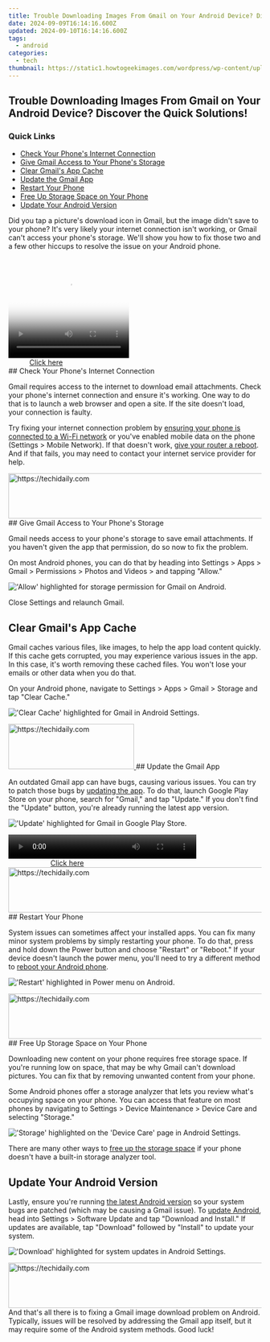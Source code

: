 ```yaml
---
title: Trouble Downloading Images From Gmail on Your Android Device? Discover the Quick Solutions!
date: 2024-09-09T16:14:16.600Z
updated: 2024-09-10T16:14:16.600Z
tags:
  - android
categories:
  - tech
thumbnail: https://static1.howtogeekimages.com/wordpress/wp-content/uploads/2023/10/gmail-logo.jpg
---
```


## Trouble Downloading Images From Gmail on Your Android Device? Discover the Quick Solutions!

### Quick Links

* [Check Your Phone's Internet Connection](https://screen-sharing-recording.techidaily.com/new-2024-approved-unlocking-video-potential-with-fraps-recorder/)
* [Give Gmail Access to Your Phone's Storage](https://screen-activity-recording.techidaily.com/new-the-gamers-guide-to-exceptional-video-sessions/)
* [Clear Gmail's App Cache](https://screen-capture.techidaily.com/in-2024-discovering-costless-software-for-streaming-sessions/)
* [Update the Gmail App](https://win-amazing.techidaily.com/brother-hl2280dw-printer-software-downloads-for-windows-11-10-8-and-7-users/)
* [Restart Your Phone](https://on-screen-recording.techidaily.com/xbox-storage-solutions-the-essential-5/)
* [Free Up Storage Space on Your Phone](https://youtube-sure.techidaily.com/ed-2024-approved-charting-a-path-to-profit-calculating-video-view-requirements/)
* [Update Your Android Version](https://iphone-unlock.techidaily.com/in-2024-3-easy-ways-to-factory-reset-a-locked-apple-iphone-14-plus-without-itunes-drfone-by-drfone-ios/)

 Did you tap a picture's download icon in Gmail, but the image didn't save to your phone? It's very likely your internet connection isn't working, or Gmail can't access your phone's storage. We'll show you how to fix those two and a few other hiccups to resolve the issue on your Android phone.

<!-- affiliate ads begin -->
<span id="1304647">
					<video width="240" height="200" style="cursor:pointer"
           poster="//a.impactradius-go.com/display-clicktoplayimage/1304647.png"
           onclick="if(!this.playClicked){this.play();this.setAttribute('controls',true);this.playClicked=true;}">
	   <source src="//a.impactradius-go.com/display-ad/15852-1304647">
	   <img src="//a.impactradius-go.com/display-clicktoplayimage/1304647.png" style="border: none; height: 100%; width: 100%; object-fit: contain">
	</video>
	<div style="width:150px;text-align:center"><a href="javascript:window.open(decodeURIComponent('https%3A%2F%2Fthefitville.pxf.io%2Fc%2F5597632%2F1304647%2F15852'), '_blank');void(0);">Click here</a></div>
</span>
<img height="0" width="0" src="https://imp.pxf.io/i/5597632/1304647/15852" style="position:absolute;visibility:hidden;" border="0" />
<!-- affiliate ads end -->
##  Check Your Phone's Internet Connection

 Gmail requires access to the internet to download email attachments. Check your phone's internet connection and ensure it's working. One way to do that is to launch a web browser and open a site. If the site doesn't load, your connection is faulty.

 Try fixing your internet connection problem by [ensuring your phone is connected to a Wi-Fi network](https://youtube-clips.techidaily.com/sourav-joshis-strategy-for-youtube-earning-in-the-year-2024/) or you've enabled mobile data on the phone (Settings > Mobile Network). If that doesn't work, [give your router a reboot](https://extra-information.techidaily.com/updated-chuckle-centric-ringtone-websites-guide/). And if that fails, you may need to contact your internet service provider for help.

<!-- affiliate ads begin -->
<a href="https://ephamedtechinc.pxf.io/c/5597632/2123512/26400" target="_top" id="2123512">
  <img src="//a.impactradius-go.com/display-ad/26400-2123512" border="0" alt="https://techidaily.com" width="728" height="90"/>
</a>
<img height="0" width="0" src="https://ephamedtechinc.pxf.io/i/5597632/2123512/26400" style="position:absolute;visibility:hidden;" border="0" />
<!-- affiliate ads end -->
##  Give Gmail Access to Your Phone's Storage

 Gmail needs access to your phone's storage to save email attachments. If you haven't given the app that permission, do so now to fix the problem.

 On most Android phones, you can do that by heading into Settings > Apps > Gmail > Permissions > Photos and Videos > and tapping "Allow."

!['Allow' highlighted for storage permission for Gmail on Android.](https://static1.howtogeekimages.com/wordpress/wp-content/uploads/2023/12/1-allow-storage-gmail-android.jpg) 

 Close Settings and relaunch Gmail.

##  Clear Gmail's App Cache

 Gmail caches various files, like images, to help the app load content quickly. If this cache gets corrupted, you may experience various issues in the app. In this case, it's worth removing these cached files. You won't lose your emails or other data when you do that.

 On your Android phone, navigate to Settings > Apps > Gmail > Storage and tap "Clear Cache."

!['Clear Cache' highlighted for Gmail in Android Settings.](https://static1.howtogeekimages.com/wordpress/wp-content/uploads/2023/12/2-clear-gmail-cache-android.jpg) 

<!-- affiliate ads begin -->
<a href="https://bluettius.sjv.io/c/5597632/2139116/17108" target="_top" id="2139116">
  <img src="//a.impactradius-go.com/display-ad/17108-2139116" border="0" alt="https://techidaily.com" width="250" height="90"/>
</a>
<img height="0" width="0" src="https://bluettius.sjv.io/i/5597632/2139116/17108" style="position:absolute;visibility:hidden;" border="0" />
<!-- affiliate ads end -->
##  Update the Gmail App

 An outdated Gmail app can have bugs, causing various issues. You can try to patch those bugs by [updating the app](https://android-pokemon-go.techidaily.com/in-2024-here-are-some-reliable-ways-to-get-pokemon-go-friend-codes-for-meizu-21-pro-drfone-by-drfone-virtual-android/). To do that, launch Google Play Store on your phone, search for "Gmail," and tap "Update." If you don't find the "Update" button, you're already running the latest app version.

!['Update' highlighted for Gmail in Google Play Store.](https://static1.howtogeekimages.com/wordpress/wp-content/uploads/2023/12/3-update-gmail-android.jpg) 

<!-- affiliate ads begin -->
<span id="1936838">
					<video width="374" height="48" style="cursor:pointer"
           poster="//a.impactradius-go.com/display-clicktoplayimage/1936838.png"
           onclick="if(!this.playClicked){this.play();this.setAttribute('controls',true);this.playClicked=true;}">
	   <source src="//a.impactradius-go.com/display-ad/18409-1936838">
	   <img src="//a.impactradius-go.com/display-clicktoplayimage/1936838.png" style="border: none; height: 100%; width: 100%; object-fit: contain">
	</video>
	<div style="width:234px;text-align:center"><a href="javascript:window.open(decodeURIComponent('https%3A%2F%2Fcoinrule.sjv.io%2Fc%2F5597632%2F1936838%2F18409'), '_blank');void(0);">Click here</a></div>
</span>
<img height="0" width="0" src="https://imp.pxf.io/i/5597632/1936838/18409" style="position:absolute;visibility:hidden;" border="0" />
<!-- affiliate ads end -->
<!-- affiliate ads begin -->
<a href="https://ephamedtechinc.pxf.io/c/5597632/2137229/26400" target="_top" id="2137229">
  <img src="//a.impactradius-go.com/display-ad/26400-2137229" border="0" alt="https://techidaily.com" width="728" height="90"/>
</a>
<img height="0" width="0" src="https://ephamedtechinc.pxf.io/i/5597632/2137229/26400" style="position:absolute;visibility:hidden;" border="0" />
<!-- affiliate ads end -->
##  Restart Your Phone

 System issues can sometimes affect your installed apps. You can fix many minor system problems by simply restarting your phone. To do that, press and hold down the Power button and choose "Restart" or "Reboot." If your device doesn't launch the power menu, you'll need to try a different method to [reboot your Android phone](https://location-fake.techidaily.com/3utools-virtual-location-not-working-on-apple-iphone-8-fix-now-drfone-by-drfone-virtual-ios/).

!['Restart' highlighted in Power menu on Android.](https://static1.howtogeekimages.com/wordpress/wp-content/uploads/2023/12/4-reboot-android-phone.jpg) 

<!-- affiliate ads begin -->
<a href="https://wigfever.sjv.io/c/5597632/2014859/22899" target="_top" id="2014859">
  <img src="//a.impactradius-go.com/display-ad/22899-2014859" border="0" alt="https://techidaily.com" width="728" height="90"/>
</a>
<img height="0" width="0" src="https://wigfever.sjv.io/i/5597632/2014859/22899" style="position:absolute;visibility:hidden;" border="0" />
<!-- affiliate ads end -->
##  Free Up Storage Space on Your Phone

 Downloading new content on your phone requires free storage space. If you're running low on space, that may be why Gmail can't download pictures. You can fix that by removing unwanted content from your phone.

 Some Android phones offer a storage analyzer that lets you review what's occupying space on your phone. You can access that feature on most phones by navigating to Settings > Device Maintenance > Device Care and selecting "Storage."

!['Storage' highlighted on the 'Device Care' page in Android Settings.](https://static1.howtogeekimages.com/wordpress/wp-content/uploads/2023/12/5-storage-review-android1.jpg) 

 There are many other ways to [free up the storage space](https://twitter-clips.techidaily.com/updated-2024-approved-how-to-save-funny-tweet-graphics-gifs-in-minutes/) if your phone doesn't have a built-in storage analyzer tool.

##  Update Your Android Version

 Lastly, ensure you're running [the latest Android version](https://android-unlock.techidaily.com/in-2024-top-10-password-cracking-tools-for-motorola-razr-40-by-drfone-android/) so your system bugs are patched (which may be causing a Gmail issue). To [update Android](https://sim-unlock.techidaily.com/in-2024-how-to-unlock-sim-cards-of-nubia-without-puk-codes-by-drfone-android/), head into Settings > Software Update and tap "Download and Install." If updates are available, tap "Download" followed by "Install" to update your system.

!['Download' highlighted for system updates in Android Settings.](https://static1.howtogeekimages.com/wordpress/wp-content/uploads/2023/12/6-update-android-version.jpg) 

<!-- affiliate ads begin -->
<a href="https://ephamedtechinc.pxf.io/c/5597632/2137203/26400" target="_top" id="2137203">
  <img src="//a.impactradius-go.com/display-ad/26400-2137203" border="0" alt="https://techidaily.com" width="728" height="90"/>
</a>
<img height="0" width="0" src="https://ephamedtechinc.pxf.io/i/5597632/2137203/26400" style="position:absolute;visibility:hidden;" border="0" />
<!-- affiliate ads end -->
 And that's all there is to fixing a Gmail image download problem on Android. Typically, issues will be resolved by addressing the Gmail app itself, but it may require some of the Android system methods. Good luck!

<ins class="adsbygoogle"
     style="display:block"
     data-ad-format="autorelaxed"
     data-ad-client="ca-pub-7571918770474297"
     data-ad-slot="1223367746"></ins>



<ins class="adsbygoogle"
     style="display:block"
     data-ad-client="ca-pub-7571918770474297"
     data-ad-slot="8358498916"
     data-ad-format="auto"
     data-full-width-responsive="true"></ins>


